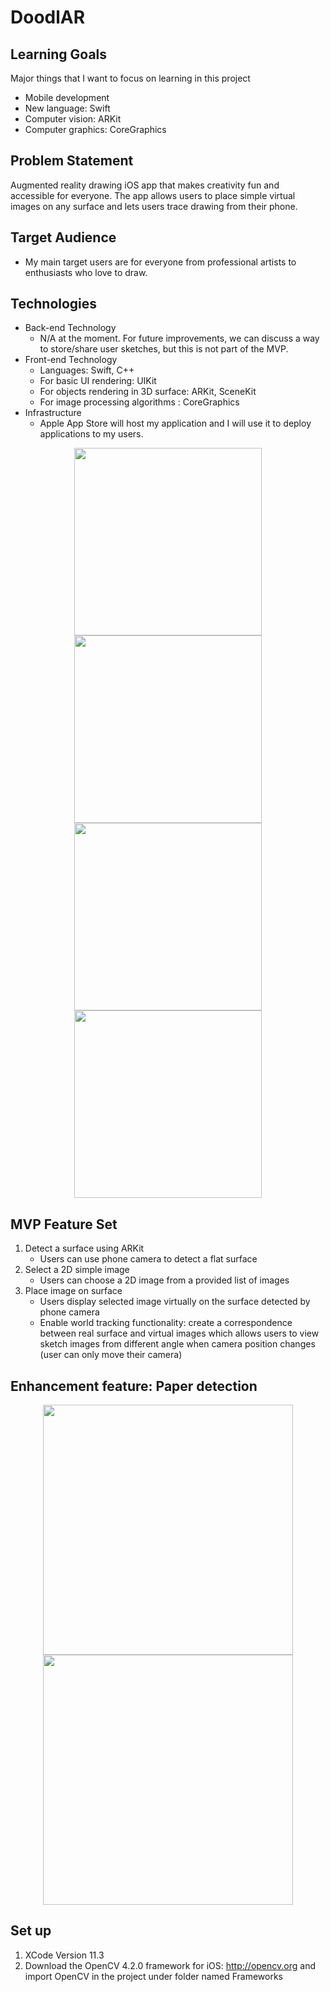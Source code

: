 # DoodlAR

## Learning Goals
Major things that I want to focus on learning in this project
- Mobile development
- New language: Swift
- Computer vision: ARKit
- Computer graphics: CoreGraphics

## Problem Statement

Augmented reality drawing iOS app that makes creativity fun and accessible for everyone. The app allows users to place simple virtual images on any surface and lets users trace drawing from their phone. 

## Target Audience

- My main target users are for everyone from professional artists to enthusiasts who love to draw.

## Technologies

- Back-end Technology
    - N/A at the moment. For future improvements, we can discuss a way to store/share user sketches, but this is not part of the MVP.
- Front-end Technology
    - Languages: Swift, C++
    - For basic UI rendering: UIKit
    - For objects rendering in 3D surface: ARKit, SceneKit
    - For image processing algorithms : CoreGraphics
- Infrastructure
  - Apple App Store will host my application and I will use it to deploy applications to my users.

<p align="center">
  <img height="300" src="https://media.giphy.com/media/UtJb45Hl1rdiWHnRRb/giphy.gif">
  <img height="300" src="https://media.giphy.com/media/JR0zNQUmqeiRzcm1ag/giphy.gif">
  <img height="300" src="https://media.giphy.com/media/JQGsEtxlqmcIlAzlcM/giphy.gif">
  <img height="300" src="https://media.giphy.com/media/Kcne7KBwY5x7byw28R/giphy.gif">
  <br> 
</p>


## MVP Feature Set
1.  Detect a surface using ARKit
    - Users can use phone camera to detect a flat surface
1.  Select a 2D simple image
    - Users can choose a 2D image from a provided list of images
1.  Place image on surface
    - Users display selected image virtually on the surface detected by phone camera
    - Enable world tracking functionality: create a correspondence between real surface and virtual images which allows users to view sketch images from different angle when camera position changes (user can only move their camera)

## Enhancement feature: Paper detection
<p align="center">
  <img height="400" src="https://media.giphy.com/media/XdDyKEkeZnBmPshDp7/giphy.gif">
  <img height="400" src="https://media.giphy.com/media/XD4beHyoGZvHAwdzHS/giphy.gif">
  <br> 
</p>

## Set up
1. XCode Version 11.3 
1. Download the OpenCV 4.2.0 framework for iOS: http://opencv.org and import OpenCV in the project under folder named Frameworks